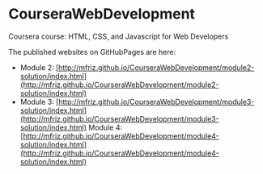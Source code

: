 # CourseraWebDevelopment
Coursera course: HTML, CSS, and Javascript for Web Developers

The published websites on GitHubPages are here:
* Module 2: 
[http://mfriz.github.io/CourseraWebDevelopment/module2-solution/index.html](http://mfriz.github.io/CourseraWebDevelopment/module2-solution/index.html)
* Module 3:
[http://mfriz.github.io/CourseraWebDevelopment/module3-solution/index.html](http://mfriz.github.io/CourseraWebDevelopment/module3-solution/index.html)
 Module 4:
[http://mfriz.github.io/CourseraWebDevelopment/module4-solution/index.html](http://mfriz.github.io/CourseraWebDevelopment/module4-solution/index.html)